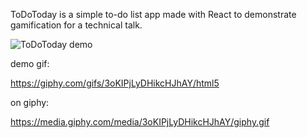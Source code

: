 ToDoToday is a simple to-do list app made with React to demonstrate gamification for a technical talk.

![ToDoToday demo](https://media.giphy.com/media/3oKIPjLyDHikcHJhAY/giphy.gif)

demo gif:

https://giphy.com/gifs/3oKIPjLyDHikcHJhAY/html5

on giphy:

https://media.giphy.com/media/3oKIPjLyDHikcHJhAY/giphy.gif
